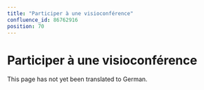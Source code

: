 ```yaml
---
title: "Participer à une visioconférence"
confluence_id: 86762916
position: 70
---
```

# Participer à une visioconférence


This page has not yet been translated to German.

